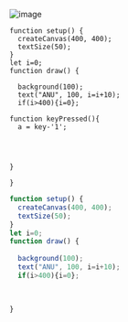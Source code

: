 ![image](https://github.com/gryrryfh/AI-Graphics/assets/50912987/7034bd54-7fa6-4834-87c3-ac2f5be3e69b)
```javascrip
function setup() {
  createCanvas(400, 400);
  textSize(50);
}
let i=0;
function draw() {
  
  background(100);
  text("ANU", 100, i=i+10);
  if(i>400){i=0};

function keyPressed(){
  a = key-'1';
  
  
  
  
}
  
}
```
```javascript
function setup() {
  createCanvas(400, 400);
  textSize(50);
}
let i=0;
function draw() {
  
  background(100);
  text("ANU", 100, i=i+10);
  if(i>400){i=0};

  
  
}
```
